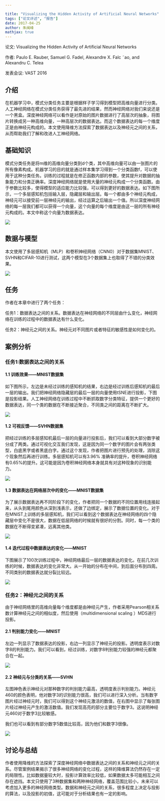```yaml
---

title: "Visualizing the Hidden Activity of Artificial Neural Networks"
tags: ["论文评述", "报告"]
date: 2017-04-25
author: 朱闽峰
mathjax: true
---
```


论文: Visualizing the Hidden Activity of Artificial Neural Networks

作者: Paulo E. Rauber, Samuel G. Fadel, Alexandre X. Falc ˜ao, and Alexandru C. Telea

发表会议:  VAST 2016

## 介绍

在机器学习中，模式分类任务主要是根据样子学习得到模型把高维向量进行分类。人工神经网络在模式分类任务获得了最先进的结果，然而神经网络对我们来说还是一个黑盒。深度神经网络可以看作是对原始的图片数据进行了高层次的抽象，将图片转换成另一种高维向量，一种高层次的数据表达。而这个数据表达的每一个维度正是由神经元构成的。本文使用降维方法探索了数据表达以及神经元之间的关系，从而帮助我们了解和改进人工神经网络。

## 基础知识

模式分类任务是将m维的高维向量分类到d个类，其中高维向量可以由一张图片的所有像素构成。机器学习的目的就是通过样本集学习得到一个分类函数f，可以使用于这种分类任务。训练的过程就是在修正函数内部的参数，使其提升对数据的抽象能力和分类正确率。深度神经网络就是使用大量的神经元构成一个分类函数。由于参数比较多，使得模型的适应能力比较强，可以得到更好的数据表达。如下图所示，一个多层感知机包括输入层，隐藏层和输出层。每一个都由多个神经元构成，神经元可以接受前一层神经元的输出，经过运算之后输出一个值。所以深度神经网络的每一层我们都可以获得一个向量，这个向量的每个维度是由这一层的所有神经元构成的。本文中称这个向量为数据表达。

![](http://www.cad.zju.edu.cn/home/vagblog/wp-content/uploads/2017/04/Picture1.png)

## 数据与模型

本文使用了多层感知机（MLP）和卷积神经网络（CNN0）对于数据集MNIST、SVHN和CIFAR-10进行测试，这两个模型在3个数据集上也取得了不错的分类效果。

![](http://www.cad.zju.edu.cn/home/vagblog/wp-content/uploads/2017/04/Picture2.png)

## 任务

作者在本章中进行了两个任务：

任务1：数据表达之间的关系。数据表达在神经网络的不同层由什么变化，神经网络在训练的过程中的数据表达有什么变化。

任务2：神经元之间的关系。神经元对不同图片或者特征的敏感性是如何变化的。

## 案例分析

### 任务1:数据表达之间的关系

#### 1.1 训练效果——MNIST数据集

如下图所示，左边是未经过训练的感知机的结果，右边是经过训练后感知机的最后一层的输出。我们把神经网络隐藏层的最后一层的向量使用tSNE进行投影，下图是投影结果。人工神经网络在训练过程中不断抓取数字分类特征，提供一个更好的数据表达，同一个类的数据在不断接近聚合，不同类之间的距离在不断扩大。

![](http://www.cad.zju.edu.cn/home/vagblog/wp-content/uploads/2017/04/Picture3.png)

#### 1.2 可视反馈——SVHN数据集

把经过训练的多层感知机最后一层的向量进行投影后，我们可以看到大部分数字被分成了两类。通过可视化交互我们发现，这是因为同一个数字的图片会有两张类型，白底黑字或者黑底白字。通过这个发现，作者把图片进行预先的处理，消除这个现象然后再进行训练。多层感知机可以有3.96% 准确率的提升，卷积神经网络有0.65%的提升。这可能是因为卷积神经网络本身就具有对这种现象的识别能力。

![](http://www.cad.zju.edu.cn/home/vagblog/wp-content/uploads/2017/04/Picture4.png)

#### 1.3 数据表达在网络层次中的变化——MNIST数据集

为了展示数据表达再不同阶段下的变化，作者把同一个数据的不同位置用线连接起来，从头到尾用颜色从深到浅表示，还做了边绑定，展示了数据位置的变化。对于在MNIST上训练的多层感知机，我们可以看到这个数据表达在神经网络的四个隐藏层中变化不是很大，数据在低层网络的时候就有很好的分割。同时，每一个类的数据在不断得变紧凑，远离其他类。

![](http://www.cad.zju.edu.cn/home/vagblog/wp-content/uploads/2017/04/Picture5.png)

#### 1.4 迭代过程中数据表达的变化——MNIST

下图展示了100次训练过程中，神经网络最后一层的数据表达的变化。在前几次训练的时候，数据表达的变化非常大。从一开始的分布在中间，到后面分布到四周。不同类别的数据表达就分裂比较远。

![](http://www.cad.zju.edu.cn/home/vagblog/wp-content/uploads/2017/04/Picture6.png)

### 任务2：神经元之间的关系

 由于神经网络里的高维向量每个维度都是由神经元产生，作者采用Pearson相关系数计算神经元之间的相似度，然后使用（multidimensional scaling ）MDS进行投影。

#### 2.1 判别能力变化——MNIST

左边一列显示了数据表达的投影，右边一列显示了神经元的投影。透明度表示对数字8的判别能力。我们可以看到，经过训练，对数字8判别能力较强的神经元都聚合在一起。

![](http://www.cad.zju.edu.cn/home/vagblog/wp-content/uploads/2017/04/Picture8.png)

#### 2.2 神经元与分类的关系——SVHN

左图神色表示神经元对那种数字的判别能力最高，透明度表示判别能力。神经元460的颜色表明，他对数字3的识别能力很高，我们可以进行深入分析。当有数字图片经过神经元时，我们可以得到这个神经元激活的数值，在右图中显示了每张图片经过神经元产生的激活数值。我们发现高亮的部分主要位于数字3。这说明神经元460对于数字3比较敏感。

我们也可以看到有部分数字5数值比较高，因为他们和数字3很像。

![](http://www.cad.zju.edu.cn/home/vagblog/wp-content/uploads/2017/04/Picture9.png)

## 讨论与总结

作者使用降维的方法探索了深度神经网络中数据表达之间的关系和神经元之间的关系。尽管案例结果揭示了很多神经网络的变化过程，这样的降维算法仍然存在一定的局限性。比如数据量较大时，投影计算效率比较低，如果数据太多可能相互之间存在遮挡。本文只使用了3种数据集和两种神经网络，覆盖范围比较小，未来可以考虑加入更多的神经网络类型。数据和神经元之间的关系，很多程度上决定与投影的算法，以及投影的初值，这可能对于分析结果也有一定的影响。